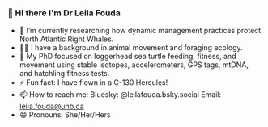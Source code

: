 ### 👋 Hi there I'm Dr Leila Fouda
- 🔭 I’m currently researching how dynamic management practices protect North Atlantic Right Whales.
- 👩‍🎓 I have a background in animal movement and foraging ecology.
- 🐢 My PhD focused on loggerhead sea turtle feeding, fitness, and movement using stable isotopes, accelerometers, GPS tags, mtDNA, and hatchling fitness tests.
- ⚡ Fun fact: I have flown in a C-130 Hercules!
- 📫 How to reach me: Bluesky: @leilafouda.bsky.social Email: leila.fouda@unb.ca
- 😄 Pronouns: She/Her/Hers

<!--
**leilafouda/leilafouda** is a ✨ _special_ ✨ repository because its `README.md` (this file) appears on your GitHub profile.

Here are some ideas to get you started:

- 🔭 I’m currently working on ...
- 🌱 I’m currently learning ...
- 👯 I’m looking to collaborate on ...
- 🤔 I’m looking for help with ...
- 💬 Ask me about ...
- 📫 How to reach me: ...
- 😄 Pronouns: ...
- ⚡ Fun fact: ...
-->
